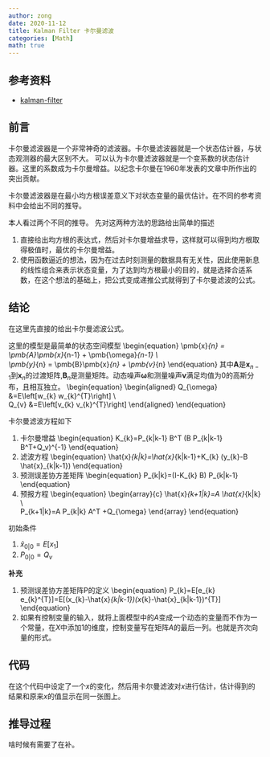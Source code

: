 ```yaml
---
author: zong
date: 2020-11-12
title: Kalman Filter 卡尔曼滤波
categories: [Math]
math: true
---
```


## 参考资料
* [kalman-filter](https://github.com/chen-gz/picBed/blob/master/Kalman-filter.pdf)

## 前言
卡尔曼滤波器是一个非常神奇的滤波器。卡尔曼滤波器就是一个状态估计器，与状态观测器的最大区别不大。
可以认为卡尔曼滤波器就是一个变系数的状态估计器。这里的系数成为卡尔曼增益。以纪念卡尔曼在1960年发表的文章中所作出的突出贡献。

卡尔曼滤波器是在最小均方根误差意义下对状态变量的最优估计。在不同的参考资料中会给出不同的推导。

本人看过两个不同的推导。
先对这两种方法的思路给出简单的描述
1. 直接给出均方根的表达式，然后对卡尔曼增益求导，这样就可以得到均方根取得极值时，最优的卡尔曼增益。
2. 使用函数逼近的想法，因为在过去时刻测量的数据具有无关性，因此使用新息的线性组合来表示状态变量，为了达到均方根最小的目的，就是选择合适系数，在这个想法的基础上，把公式变成递推公式就得到了卡尔曼滤波的公式。

## 结论

在这里先直接的给出卡尔曼滤波公式。
<!--下面会给出两个表达形式。-->
<!--一种是普遍流传的形式，另一种表达形式参数具有更明确的意义。-->

这里的模型是最简单的状态空间模型
\begin{equation}
\pmb{x}_{n} = \pmb{A}\pmb{x}_{n-1} + \pmb{\omega}_{n-1} \\\
\pmb{y}_{n} = \pmb{B}\pmb{x}_{n} + \pmb{v}_{n}
\end{equation}
其中$\pmb{A}$是$\pmb{x}_{n-1}$到$\pmb{x}_n$的过渡矩阵,$\pmb{B}_n$是测量矩阵。动态噪声$\pmb{\omega}$和测量噪声$\pmb{v}$满足均值为0的高斯分布，且相互独立。
\begin{equation}
\begin{aligned}
Q_{\omega} &=E\left[w_{k} w_{k}^{T}\right] \\\
Q_{v} &=E\left[v_{k} v_{k}^{T}\right]
\end{aligned}
\end{equation}

卡尔曼滤波方程如下

1. 卡尔曼增益
\begin{equation}
K_{k}=P_{k|k-1} B^T (B P_{k|k-1} B^T+Q_v)^{-1}
\end{equation}
2. 滤波方程
\begin{equation}
\hat{x}_{k|k}=\hat{x}_{k|k-1}+K_{k} (y_{k}-B \hat{x}_{k|k-1})
\end{equation}
3. 预测误差协方差矩阵
\begin{equation}
P_{k|k}=(I-K_{k} B) P_{k|k-1}
\end{equation}
4. 预报方程
\begin{equation}
\begin{array}{c}
\hat{x}_{k+1|k}=A \hat{x}_{k|k} \\\
P_{k+1|k}=A P_{k|k} A^T +Q_{\omega}
\end{array}
\end{equation}

初始条件
1. $\hat{x}_{0|0} = E[x_1]$
2. $P_{0|0} = Q_{v}$

**补充**
1. 预测误差协方差矩阵P的定义
\begin{equation}
P_{k}=E[e_{k} e_{k}^{T}]=E[(x_{k}-\hat{x}_{k|k-1})(x_{k}-\hat{x}_{k|k-1})^{T}]
\end{equation}
2. 如果有控制变量的输入，就将上面模型中的$A$变成一个动态的变量而不作为一个常量，在$X$中添加1的维度，控制变量写在矩阵$A$的最后一列。也就是齐次向量的形式。

## 代码

在这个代码中设定了一个$x$的变化，然后用卡尔曼滤波对$x$进行估计，估计得到的结果和原来$x$的值显示在同一张图上。


<script src="https://gist.github.com/chen-gz/43e2e6451b0bf3fab8eb7954e86884ac.js"></script>

## 推导过程

啥时候有需要了在补。
